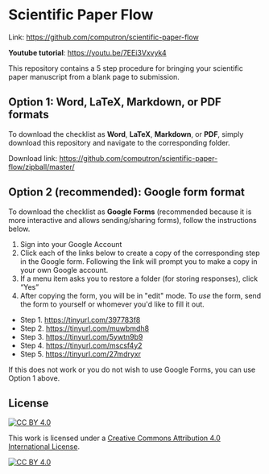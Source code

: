 # Scientific Paper Flow

Link: https://github.com/computron/scientific-paper-flow

**Youtube tutorial**: https://youtu.be/7EEi3Vxvyk4

This repository contains a 5 step procedure for bringing your scientific paper manuscript from a blank page to submission.

## Option 1: Word, LaTeX, Markdown, or PDF formats
To download the checklist as **Word**, **LaTeX**, **Markdown**, or **PDF**, simply download this repository and navigate to the corresponding folder.

Download link: https://github.com/computron/scientific-paper-flow/zipball/master/

## Option 2 (recommended): Google form format

To download the checklist as **Google Forms** (recommended because it is more interactive and allows sending/sharing forms), follow the instructions below.

1. Sign into your Google Account
2. Click each of the links below to create a copy of the corresponding step in the Google form. Following the link will prompt you to make a copy in your own Google account.
3. If a menu item asks you to restore a folder (for storing responses), click “Yes”
4. After copying the form, you will be in "edit" mode. To *use* the form, send the form to yourself or whomever you'd like to fill it out.

* Step 1. https://tinyurl.com/397783f8
* Step 2. https://tinyurl.com/muwbmdh8
* Step 3. https://tinyurl.com/5ywtn9b9
* Step 4. https://tinyurl.com/mscsf4y2
* Step 5. https://tinyurl.com/27mdryxr

If this does not work or you do not wish to use Google Forms, you can use Option 1 above.

## License

[![CC BY 4.0][cc-by-shield]][cc-by]

This work is licensed under a
[Creative Commons Attribution 4.0 International License][cc-by].

[![CC BY 4.0][cc-by-image]][cc-by]

[cc-by]: http://creativecommons.org/licenses/by/4.0/
[cc-by-image]: https://i.creativecommons.org/l/by/4.0/88x31.png
[cc-by-shield]: https://img.shields.io/badge/License-CC%20BY%204.0-lightgrey.svg
